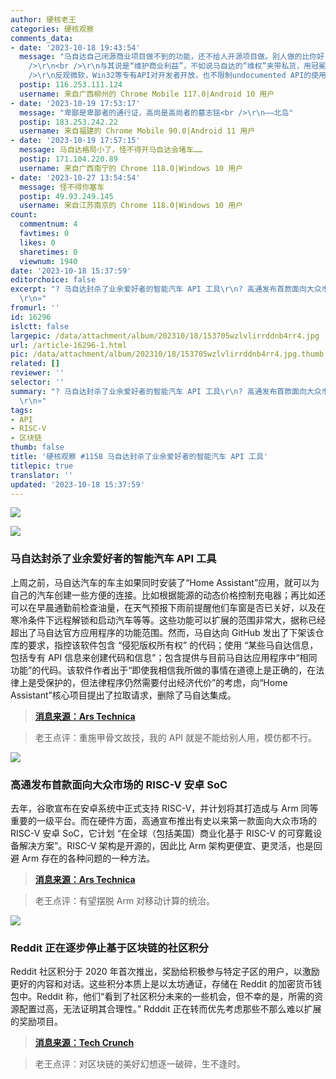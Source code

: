 ```yaml
---
author: 硬核老王
categories: 硬核观察
comments_data:
- date: '2023-10-18 19:43:54'
  message: "马自达自己闭源商业项目做不到的功能，还不给人开源项目做。别人做的比你好，超越了你官方App的功能，还给用户提供更大可玩空间。得嘞，眼红了、破防了，就祭出DMCA大旗。<br
    />\r\n<br />\r\n与其说是“维护商业利益”，不如说马自达的“维权”夹带私货，用冠冕堂皇的指控，表达自己失衡的心态罢了。<br />\r\n<br
    />\r\n反观微软，Win32等专有API对开发者开放，也不限制undocumented API的使用（当然责任自负），还允许（至少是默许）Wine项目开发。高下立判。"
  postip: 116.253.111.124
  username: 来自广西柳州的 Chrome Mobile 117.0|Android 10 用户
- date: '2023-10-19 17:53:17'
  message: "卑鄙是卑鄙者的通行证，高尚是高尚者的墓志铭<br />\r\n——北岛"
  postip: 183.253.242.22
  username: 来自福建的 Chrome Mobile 90.0|Android 11 用户
- date: '2023-10-19 17:57:15'
  message: 马自达格局小了，怪不得开马自达会堵车……
  postip: 171.104.220.89
  username: 来自广西南宁的 Chrome 118.0|Windows 10 用户
- date: '2023-10-27 13:54:54'
  message: 怪不得你塞车
  postip: 49.93.249.145
  username: 来自江苏南京的 Chrome 118.0|Windows 10 用户
count:
  commentnum: 4
  favtimes: 0
  likes: 0
  sharetimes: 0
  viewnum: 1940
date: '2023-10-18 15:37:59'
editorchoice: false
excerpt: "? 马自达封杀了业余爱好者的智能汽车 API 工具\r\n? 高通发布首款面向大众市场的 RISC-V 安卓 SoC\r\n? Reddit 正在逐步停止基于区块链的社区积分\r\n»
  \r\n»"
fromurl: ''
id: 16296
islctt: false
largepic: /data/attachment/album/202310/18/153705wzlvlirrddnb4rr4.jpg
url: /article-16296-1.html
pic: /data/attachment/album/202310/18/153705wzlvlirrddnb4rr4.jpg.thumb.jpg
related: []
reviewer: ''
selector: ''
summary: "? 马自达封杀了业余爱好者的智能汽车 API 工具\r\n? 高通发布首款面向大众市场的 RISC-V 安卓 SoC\r\n? Reddit 正在逐步停止基于区块链的社区积分\r\n»
  \r\n»"
tags:
- API
- RISC-V
- 区块链
thumb: false
title: '硬核观察 #1158 马自达封杀了业余爱好者的智能汽车 API 工具'
titlepic: true
translator: ''
updated: '2023-10-18 15:37:59'
---
```


![](/data/attachment/album/202310/18/153705wzlvlirrddnb4rr4.jpg)


![](/data/attachment/album/202310/18/153715rkt1xmv8dmo5omzt.jpg)


### 马自达封杀了业余爱好者的智能汽车 API 工具


上周之前，马自达汽车的车主如果同时安装了“Home Assistant”应用，就可以为自己的汽车创建一些方便的连接。比如根据能源的动态价格控制充电器；再比如还可以在早晨通勤前检查油量，在天气预报下雨前提醒他们车窗是否已关好，以及在寒冷条件下远程解锁和启动汽车等等。这些功能可以扩展的范围非常大，据称已经超出了马自达官方应用程序的功能范围。然而，马自达向 GitHub 发出了下架该仓库的要求，指控该软件包含 “侵犯版权所有权” 的代码；使用 “某些马自达信息，包括专有 API 信息来创建代码和信息”；包含提供与目前马自达应用程序中“相同功能”的代码。该软件作者出于“即使我相信我所做的事情在道德上是正确的，在法律上是受保护的，但法律程序仍然需要付出经济代价”的考虑，向“Home Assistant”核心项目提出了拉取请求，删除了马自达集成。



> 
> **[消息来源：Ars Technica](https://arstechnica.com/cars/2023/10/mazdas-dmca-takedown-kills-a-hobbyists-smart-car-api-tool/)**
> 
> 
> 



> 
> 老王点评：重施甲骨文故技，我的 API 就是不能给别人用，模仿都不行。
> 
> 
> 


![](/data/attachment/album/202310/18/153724g44maawazuufa5cc.jpg)


### 高通发布首款面向大众市场的 RISC-V 安卓 SoC


去年，谷歌宣布在安卓系统中正式支持 RISC-V，并计划将其打造成与 Arm 同等重要的一级平台。而在硬件方面，高通宣布推出有史以来第一款面向大众市场的 RISC-V 安卓 SoC，它计划 “在全球（包括美国）商业化基于 RISC-V 的可穿戴设备解决方案”。RISC-V 架构是开源的，因此比 Arm 架构更便宜、更灵活，也是回避 Arm 存在的各种问题的一种方法。



> 
> **[消息来源：Ars Technica](https://arstechnica.com/gadgets/2023/10/qualcomm-announces-first-ever-mass-market-risc-v-android-soc/)**
> 
> 
> 



> 
> 老王点评：有望摆脱 Arm 对移动计算的统治。
> 
> 
> 


![](/data/attachment/album/202310/18/153735xn2zdydzcettsm52.jpg)


### Reddit 正在逐步停止基于区块链的社区积分


Reddit 社区积分于 2020 年首次推出，奖励给积极参与特定子区的用户，以激励更好的内容和对话。这些积分本质上是以太坊通证，存储在 Reddit 的加密货币钱包中。Reddit 称，他们“看到了社区积分未来的一些机会，但不幸的是，所需的资源配置过高，无法证明其合理性。” Rdddit 正在转而优先考虑那些不那么难以扩展的奖励项目。



> 
> **[消息来源：Tech Crunch](https://techcrunch.com/2023/10/17/reddit-is-phasing-out-community-points-blockchain-rewards/)**
> 
> 
> 



> 
> 老王点评：对区块链的美好幻想逐一破碎，生不逢时。
> 
> 
>